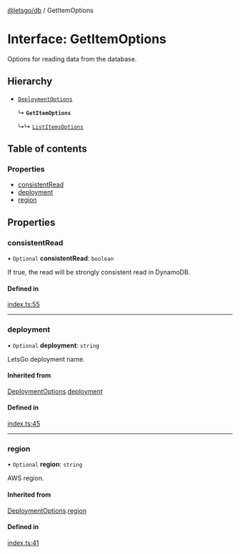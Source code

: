 [@letsgo/db](../README.md) / GetItemOptions

# Interface: GetItemOptions

Options for reading data from the database.

## Hierarchy

- [`DeploymentOptions`](DeploymentOptions.md)

  ↳ **`GetItemOptions`**

  ↳↳ [`ListItemsOptions`](ListItemsOptions.md)

## Table of contents

### Properties

- [consistentRead](GetItemOptions.md#consistentread)
- [deployment](GetItemOptions.md#deployment)
- [region](GetItemOptions.md#region)

## Properties

### consistentRead

• `Optional` **consistentRead**: `boolean`

If true, the read will be strongly consistent read in DynamoDB.

#### Defined in

[index.ts:55](https://github.com/47chapters/letsgo/blob/11c7e19/packages/db/src/index.ts#L55)

___

### deployment

• `Optional` **deployment**: `string`

LetsGo deployment name.

#### Inherited from

[DeploymentOptions](DeploymentOptions.md).[deployment](DeploymentOptions.md#deployment)

#### Defined in

[index.ts:45](https://github.com/47chapters/letsgo/blob/11c7e19/packages/db/src/index.ts#L45)

___

### region

• `Optional` **region**: `string`

AWS region.

#### Inherited from

[DeploymentOptions](DeploymentOptions.md).[region](DeploymentOptions.md#region)

#### Defined in

[index.ts:41](https://github.com/47chapters/letsgo/blob/11c7e19/packages/db/src/index.ts#L41)
